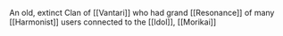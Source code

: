 An old, extinct Clan of [[Vantari]] who had grand [[Resonance]] of many [[Harmonist]] users connected to the [[Idol]], [[Morikai]]

